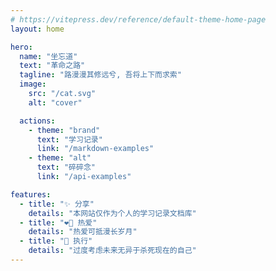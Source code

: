 ```yaml
---
# https://vitepress.dev/reference/default-theme-home-page
layout: home

hero:
  name: "坐忘道"
  text: "革命之路"
  tagline: "路漫漫其修远兮, 吾将上下而求索"
  image:
    src: "/cat.svg"
    alt: "cover"

  actions:
    - theme: "brand"
      text: "学习记录"
      link: "/markdown-examples"
    - theme: "alt"
      text: "碎碎念"
      link: "/api-examples"

features:
  - title: "✨ 分享"
    details: "本网站仅作为个人的学习记录文档库"
  - title: "❤️‍🔥 热爱"
    details: "热爱可抵漫长岁月"
  - title: "🤯 执行"
    details: "过度考虑未来无异于杀死现在的自己"
---
```


